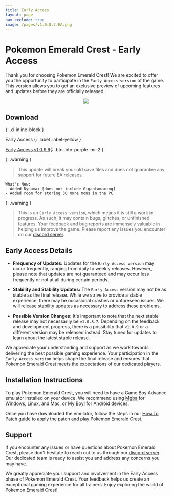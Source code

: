 ```yaml
---
title: Early Access
layout: page
nav_exclude: true
image: /pages/v1.0.8.7.EA.png
---
```

# **Pokemon Emerald Crest - Early Access**

Thank you for choosing Pokemon Emerald Crest! We are excited to offer you the opportunity to participate in the `Early Access version` of the game. This version allows you to get an exclusive preview of upcoming features and updates before they are officially released.

<p align="center">
<img src="https://media.discordapp.net/attachments/1101397974313074708/1127584844751315004/Adobe_Express_20230709_1829050_1.png" />
</p>

## **Download**
{: .d-inline-block }

Early Access 
{: .label .label-yellow }

[Early Access v1.0.9.6](https://ko-fi.com/api/file-upload/484d933e-6f36-4408-8920-56dae307e624/download?transactionId=db0e36ab-a6c3-4e56-9b78-cc148c39b9fe){: .btn .btn-purple .mr-2 }

{: .warning }
> This update will break your old save files and does not guarantee any support for future EA releases.

<script async src="https://pagead2.googlesyndication.com/pagead/js/adsbygoogle.js?client=ca-pub-4829462676030982"
     crossorigin="anonymous"></script>
<!-- RHS EA 1 -->
<ins class="adsbygoogle"
     style="display:block"
     data-ad-client="ca-pub-4829462676030982"
     data-ad-slot="4982648182"
     data-ad-format="auto"
     data-full-width-responsive="true"></ins>
<script>
     (adsbygoogle = window.adsbygoogle || []).push({});
</script>
```
What's New:
- Added Dynamax [does not include Gigantamaxing]
- Added room for storing 30 more mons in the PC
```

{: .warning }
> This is an `Early Access version`, which means it is still a work in progress. As such, it may contain bugs, glitches, or unfinished features. Your feedback and bug reports are immensely valuable in helping us improve the game. Please report any issues you encounter on our [discord server].

<script async src="https://pagead2.googlesyndication.com/pagead/js/adsbygoogle.js?client=ca-pub-4829462676030982"
     crossorigin="anonymous"></script>
<!-- RHS EA 2 -->
<ins class="adsbygoogle"
     style="display:block"
     data-ad-client="ca-pub-4829462676030982"
     data-ad-slot="9708361259"
     data-ad-format="auto"
     data-full-width-responsive="true"></ins>
<script>
     (adsbygoogle = window.adsbygoogle || []).push({});
</script>

## Early Access Details

- **Frequency of Updates:** Updates for the `Early Access version` may occur frequently, ranging from daily to weekly releases. However, please note that updates are not guaranteed and may occur less frequently or not at all during certain periods.

- **Stability and Stability Updates:** The `Early Access` version may not be as stable as the final release. While we strive to provide a stable experience, there may be occasional crashes or unforeseen issues. We will release stability updates as necessary to address these problems.

- **Possible Version Changes:** It's important to note that the next stable release may not necessarily be `v1.0.8.7`. Depending on the feedback and development progress, there is a possibility that `v1.0.9` or a different version may be released instead. Stay tuned for updates to learn about the latest stable release.

We appreciate your understanding and support as we work towards delivering the best possible gaming experience. Your participation in the `Early Access version` helps shape the final release and ensures that Pokemon Emerald Crest meets the expectations of our dedicated players.

<script async src="https://pagead2.googlesyndication.com/pagead/js/adsbygoogle.js?client=ca-pub-4829462676030982"
     crossorigin="anonymous"></script>
<!-- RHS EA 2 -->
<ins class="adsbygoogle"
     style="display:block"
     data-ad-client="ca-pub-4829462676030982"
     data-ad-slot="9708361259"
     data-ad-format="auto"
     data-full-width-responsive="true"></ins>
<script>
     (adsbygoogle = window.adsbygoogle || []).push({});
</script>

## Installation Instructions

To play Pokemon Emerald Crest, you will need to have a Game Boy Advance emulator installed on your device. We recommend using [Mgba](https://mgba.io/downloads.html) for Windows, Linux, and Mac, or [My Boy!](https://play.google.com/store/apps/details?id=com.fastemulator.gba) for Android devices.

Once you have downloaded the emulator, follow the steps in our [How To Patch](https://romhackstudios.github.io/pages/howtopatch.html) guide to apply the patch and play Pokemon Emerald Crest.

<script async src="https://pagead2.googlesyndication.com/pagead/js/adsbygoogle.js?client=ca-pub-4829462676030982"
     crossorigin="anonymous"></script>
<!-- RHS EA 2 -->
<ins class="adsbygoogle"
     style="display:block"
     data-ad-client="ca-pub-4829462676030982"
     data-ad-slot="9708361259"
     data-ad-format="auto"
     data-full-width-responsive="true"></ins>
<script>
     (adsbygoogle = window.adsbygoogle || []).push({});
</script>

## Support

If you encounter any issues or have questions about Pokemon Emerald Crest, please don't hesitate to reach out to us through our [discord server]. Our dedicated team is ready to assist you and address any concerns you may have.

We greatly appreciate your support and involvement in the Early Access phase of Pokemon Emerald Crest. Your feedback helps us create an exceptional gaming experience for all trainers. Enjoy exploring the world of Pokemon Emerald Crest!

[discord server]: https://discord.gg/aaghat-s-server-965900074532081674 
